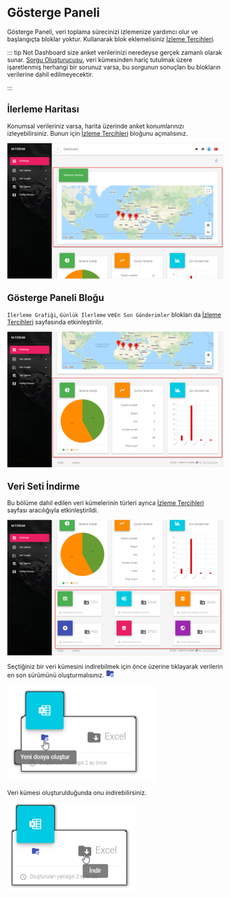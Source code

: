 # Gösterge Paneli
 
Gösterge Paneli, veri toplama sürecinizi izlemenize yardımcı olur ve başlangıçta bloklar yoktur. Kullanarak blok eklemelisiniz [İzleme Tercihleri](./21-preferences.html#monitoring-blocks).
 
::: tip Not
Dashboard size anket verilerinizi neredeyse gerçek zamanlı olarak sunar. [Sorgu Oluşturucusu](./60-data-processing.html#query-builder), veri kümesinden hariç tutulmak üzere işaretlenmiş herhangi bir sorunuz varsa, bu sorgunun sonuçları bu blokların verilerine dahil edilmeyecektir.
 
:::
 
## İlerleme Haritası
 
Konumsal verileriniz varsa, harita üzerinde anket konumlarınızı izleyebilirsiniz. Bunun için [İzleme Tercihleri](./21-preferences.html#progress-map) bloğunu açmalısınız.
 
![An image](./img/s09_map.jpg)
 
## Gösterge Paneli Bloğu
 
`İlerleme Grafiği`, `Günlük İlerleme` ve`En Son Gönderimler` blokları da [İzleme Tercihleri](./21-preferences.html#monitoring-blocks) sayfasında etkinleştirilir.
 
![An image](./img/s09_mblocks.png)
 
## Veri Seti İndirme
 
Bu bölüme dahil edilen veri kümelerinin türleri ayrıca [İzleme Tercihleri](./21-preferences.html#monitoring-blocks) sayfası aracılığıyla etkinleştirildi. 
 
![An image](./img/s09_datasets.png)
 
Seçtiğiniz bir veri kümesini indirebilmek için önce üzerine tıklayarak verilerin en son sürümünü oluşturmalısınız. ![An image](./img/s09_gen.png)
 
![An image](./img/s09_dataset_gen.png)
 
Veri kümesi oluşturulduğunda onu indirebilirsiniz.
 
![An image](./img/s09_dataset_dwn.png)

